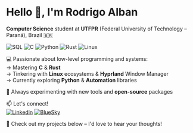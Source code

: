 # Hello 👋, I'm Rodrigo Alban

**Computer Science** student at **UTFPR** (Federal University of Technology – Paraná), Brazil 🇧🇷

![SQL](https://img.icons8.com/?size=32&id=J6KcaRLsTgpZ&format=png&color=000000) ![C](https://img.icons8.com/?size=32&id=40670&format=png&color=000000) ![Python](https://img.icons8.com/?size=32&id=13441&format=png&color=000000) ![Rust](https://img.icons8.com/?size=32&id=t7vIvDXazOGO&format=png&color=000000) ![Linux](https://img.icons8.com/?size=32&id=fG5Tnj4ARIoI&format=png&color=000000)

💻 Passionate about low-level programming and systems:  
→ Mastering **C** & **Rust**  
→ Tinkering with **Linux** ecosystems & **Hyprland** Window Manager  
→ Currently exploring **Python** & **Automation** libraries

🌱 Always experimenting with new tools and **open-source** packages  

📫 Let's connect!   
[![Linkedin](https://img.icons8.com/?size=24&id=xuvGCOXi8Wyg&format=png&color=000000)](https://www.linkedin.com/in/rodrigo-alban-54910120a/) [![BlueSky](https://img.icons8.com/?size=24&id=3ovMFy5JDSWq&format=png&color=000000)](https://bsky.app/profile/rodrigoalban.bsky.social)


📌 Check out my projects below – I'd love to hear your thoughts!
